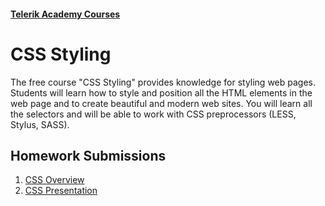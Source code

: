 #### [Telerik Academy Courses](./../) 

CSS Styling
=====================================

The free course "CSS Styling" provides knowledge for styling web pages. Students will learn how to style and position all the HTML elements in the web page and to create beautiful and modern web sites. You will learn all the selectors and will be able to work with CSS preprocessors (LESS, Stylus, SASS).


## Homework Submissions
1. [CSS Overview](./HOMEWORK/01.CSS_Overview)
2. [CSS Presentation](./HOMEWORK/02.CSS_Presentation)

